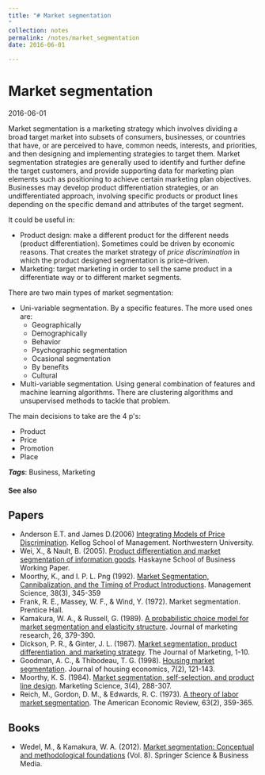 ```yaml
---
title: "# Market segmentation
"
collection: notes
permalink: /notes/market_segmentation
date: 2016-06-01

---
```


# Market segmentation

2016-06-01

Market segmentation is a marketing strategy which involves dividing a broad target market into subsets of consumers, businesses, or countries that have, or are perceived to have, common needs, interests, and priorities, and then designing and implementing strategies to target them. Market segmentation strategies are generally used to identify and further define the target customers, and provide supporting data for marketing plan elements such as positioning to achieve certain marketing plan objectives. Businesses may develop product differentiation strategies, or an undifferentiated approach, involving specific products or product lines depending on the specific demand and attributes of the target segment.

It could be useful in:
* Product design: make a different product for the different needs (product differentiation). Sometimes could be driven by economic reasons. That creates the market strategy of *price discrimination* in which the product designed segmentation is price-driven.
* Marketing: target marketing in order to sell the same product in a differentiate way or to different market segments.

There are two main types of market segmentation:
* Uni-variable segmentation. By a specific features. The more used ones are:
   * Geographically
   * Demographically
   * Behavior
   * Psychographic segmentation
   * Ocasional segmentation
   * By benefits
   * Cultural
* Multi-variable segmentation. Using general combination of features and machine learning algorithms. There are clustering algorithms and unsupervised methods to tackle that problem.

The main decisions to take are the 4 p's:
* Product
* Price
* Promotion
* Place

***Tags***: Business, Marketing

#### See also



## Papers
* Anderson E.T. and James D.(2006) [Integrating Models of Price Discrimination](http://www.kellogg.northwestern.edu/faculty/anderson_e/htm/PersonalPage_Files/Papers/Integrating%20Models%20of%20Price%20Discrimination.pdf). Kellog School of Management. Northwestern University.
* Wei, X., & Nault, B. (2005). [Product differentiation and market segmentation of information goods](http://citeseerx.ist.psu.edu/viewdoc/download?doi=10.1.1.537.6955&rep=rep1&type=pdf). Haskayne School of Business Working Paper.
* Moorthy, K., and I. P. L. Png (1992). [Market Segmentation, Cannibalization, and the Timing of Product Introductions](http://citeseerx.ist.psu.edu/viewdoc/download?doi=10.1.1.134.7744&rep=rep1&type=pdf). Management Science, 38(3), 345-359
* Frank, R. E., Massey, W. F., & Wind, Y. (1972). Market segmentation. Prentice Hall.
* Kamakura, W. A., & Russell, G. (1989). [A probabilistic choice model for market segmentation and elasticity structure](http://www.biz.uiowa.edu/faculty/grussell/PDF_%20Files/Kamakura%20and%20Russell_Prob%20Choice%20Model_JMR%201989.pdf). Journal of marketing research, 26, 379-390.
* Dickson, P. R., & Ginter, J. L. (1987). [Market segmentation, product differentiation, and marketing strategy](http://anandahussein.lecture.ub.ac.id/files/2015/09/MPS2.pdf). The Journal of Marketing, 1-10.
* Goodman, A. C., & Thibodeau, T. G. (1998). [Housing market segmentation](ftp://131.252.97.79/Transfer/ES_Pubs/ESVal/hedonics/goodman_98_prophedonic_segmentation_multilevel.pdf). Journal of housing economics, 7(2), 121-143.
* Moorthy, K. S. (1984). [Market segmentation, self-selection, and product line design](pubsonline.informs.org/doi/abs/10.1287/mksc.3.4.288). Marketing Science, 3(4), 288-307.
* Reich, M., Gordon, D. M., & Edwards, R. C. (1973). [A theory of labor market segmentation](http://digitalcommons.unl.edu/cgi/viewcontent.cgi?article=1002&context=econfacpub). The American Economic Review, 63(2), 359-365.

## Books
* Wedel, M., & Kamakura, W. A. (2012). [Market segmentation: Conceptual and methodological foundations](https://www.goodreads.com/book/show/14912644-market-segmentation) (Vol. 8). Springer Science & Business Media.


